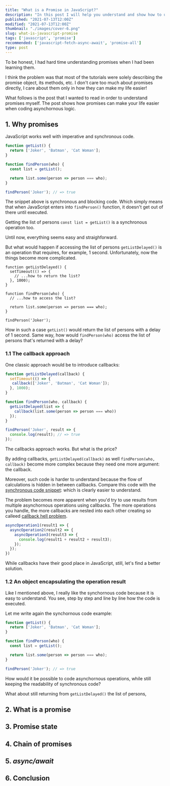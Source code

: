 ```yaml
---
title: "What is a Promise in JavaScript?"
description: "In this post I will help you understand and show how to use promises in JavaScript."
published: "2021-07-13T12:00Z"
modified: "2021-07-13T12:00Z"
thumbnail: "./images/cover-6.png"
slug: what-is-javascript-promise
tags: ['javascript', 'promise']
recommended: ['javascript-fetch-async-await', 'promise-all']
type: post
---
```


To be honest, I had hard time understanding promises when I had been learning them. 

I think the problem was that most of the tutorials were solely describing the promise object, its methods, etc. I don't care too much about promises directly, I care about
them only in how they can make my life easier!

What follows is the post that I wanted to read in order to understand promises myself. The post shows how promises can make your life easier when coding asynchornous logic.  

## 1. Why promises

JavaScript works well with imperative and synchronous code.  

<div id="sync-code"></div>

```javascript
function getList() {
  return ['Joker', 'Batman', 'Cat Woman'];
}

function findPerson(who) {
  const list = getList();

  return list.some(person => person === who);
}

findPerson('Joker'); // => true
```

The snippet above is synchronous and blocking code. Which simply means that when JavaScript enters into `findPerson()` function, it doesn't get out of there
until executed.  

Getting the list of persons `const list = getList()` is a synchronous operation too.  

Until now, everything seems easy and straighforward.  

But what would happen if accessing the list of persons `getListDelayed()` is an operation that requires, for example, 1 second. Unfortunately, now the things become more complicated.  

```javascript{3,8}
function getListDelayed() {
  setTimeout(() => {
    // ...how to return the list?
  }, 1000);
}

function findPerson(who) {
  // ...how to access the list?

  return list.some(person => person === who);
}

findPerson('Joker');
```

How in such a case `getList()` would return the list of persons with a delay of 1 second. Same way, how would `findPerson(who)` access the list of persons that's returned with a delay?

### 1.1 The callback approach

One classic approach would be to introduce callbacks:

```javascript
function getListDelayed(callback) {
  setTimeout(() => {
   callback(['Joker', 'Batman', 'Cat Woman']);
  }, 1000);
}

function findPerson(who, callback) {
  getListDelayed(list => {
    callback(list.some(person => person === who))
  });
}

findPerson('Joker', result => {
  console.log(result); // => true
});
```

The callbacks approach works. But what is the price? 

By adding callbacks, `getListDelayed(callback)` as well `findPerson(who, callback)` become more complex because they need one more argument: the callback.  

Moreover, such code is harder to understand because the flow of calculations is hidden in between callbacks. Compare this code with the [synchronous code snippet](#sync-code): which is clearly easier to understand.  

The problem becomes more apparent when you'd try to use results from multiple asynchornous operations using callbacks. The more operations you handle, the more callbacks are nested into each other creating so calleed [callback hell problem](http://callbackhell.com/).  

```javascript
asyncOperation1(result1 => {
  asyncOperation2(result2 => {
    asyncOperation3(result3 => {
      console.log(result1 + result2 + result3);
    });
  });
})
```

While callbacks have their good place in JavaScript, still, let's find a better solution.  

### 1.2 An object encapsulating the operation result

Like I mentioned above, I really like the synchornous code because it is easy to understand. You see, step by step and line by line how the code is executed.  

Let me write again the synchornous code example:

```javascript
function getList() {
  return ['Joker', 'Batman', 'Cat Woman'];
}

function findPerson(who) {
  const list = getList();

  return list.some(person => person === who);
}

findPerson('Joker'); // => true
```

How would it be possible to code asynchornous operations, while still keeping the readability of synchronous code?  

What about still returning from `getListDelayed()` the list of persons, 

## 2. What is a promise

## 3. Promise state

## 4. Chain of promises

## 5. *async/await*

## 6. Conclusion
